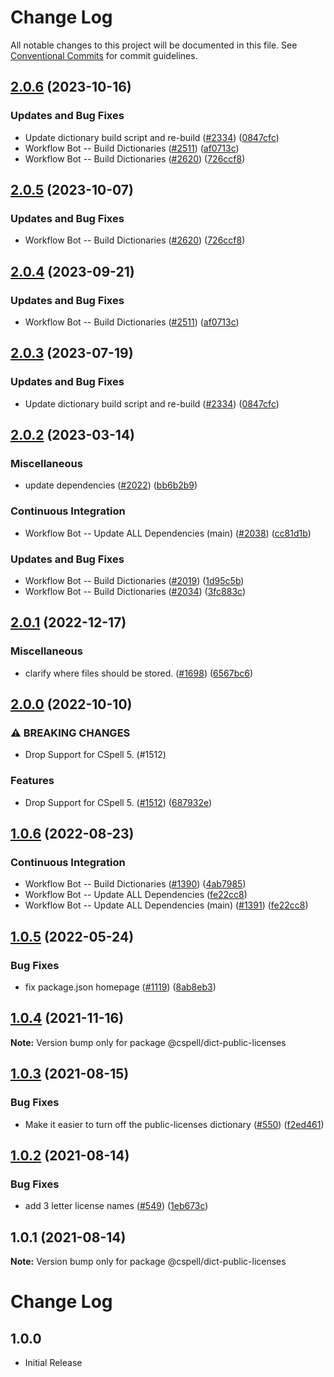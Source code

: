 # Change Log

All notable changes to this project will be documented in this file.
See [Conventional Commits](https://conventionalcommits.org) for commit guidelines.

## [2.0.6](https://github.com/calvinballing/cspell-dicts/compare/@cspell/dict-public-licenses-v2.0.5...@cspell/dict-public-licenses@2.0.6) (2023-10-16)


### Updates and Bug Fixes

* Update dictionary build script and re-build ([#2334](https://github.com/calvinballing/cspell-dicts/issues/2334)) ([0847cfc](https://github.com/calvinballing/cspell-dicts/commit/0847cfc9623018940e7761e08eeba0ec7c0a320e))
* Workflow Bot -- Build Dictionaries ([#2511](https://github.com/calvinballing/cspell-dicts/issues/2511)) ([af0713c](https://github.com/calvinballing/cspell-dicts/commit/af0713caa9f147e182c9025a950c1a4906d10ac6))
* Workflow Bot -- Build Dictionaries ([#2620](https://github.com/calvinballing/cspell-dicts/issues/2620)) ([726ccf8](https://github.com/calvinballing/cspell-dicts/commit/726ccf82e0ab0a672d51ec4131184b9b007ee2f6))

## [2.0.5](https://github.com/streetsidesoftware/cspell-dicts/compare/@cspell/dict-public-licenses@2.0.4...@cspell/dict-public-licenses@2.0.5) (2023-10-07)


### Updates and Bug Fixes

* Workflow Bot -- Build Dictionaries ([#2620](https://github.com/streetsidesoftware/cspell-dicts/issues/2620)) ([726ccf8](https://github.com/streetsidesoftware/cspell-dicts/commit/726ccf82e0ab0a672d51ec4131184b9b007ee2f6))

## [2.0.4](https://github.com/streetsidesoftware/cspell-dicts/compare/@cspell/dict-public-licenses@2.0.3...@cspell/dict-public-licenses@2.0.4) (2023-09-21)


### Updates and Bug Fixes

* Workflow Bot -- Build Dictionaries ([#2511](https://github.com/streetsidesoftware/cspell-dicts/issues/2511)) ([af0713c](https://github.com/streetsidesoftware/cspell-dicts/commit/af0713caa9f147e182c9025a950c1a4906d10ac6))

## [2.0.3](https://github.com/streetsidesoftware/cspell-dicts/compare/@cspell/dict-public-licenses@2.0.2...@cspell/dict-public-licenses@2.0.3) (2023-07-19)


### Updates and Bug Fixes

* Update dictionary build script and re-build ([#2334](https://github.com/streetsidesoftware/cspell-dicts/issues/2334)) ([0847cfc](https://github.com/streetsidesoftware/cspell-dicts/commit/0847cfc9623018940e7761e08eeba0ec7c0a320e))

## [2.0.2](https://github.com/streetsidesoftware/cspell-dicts/compare/@cspell/dict-public-licenses@2.0.1...@cspell/dict-public-licenses@2.0.2) (2023-03-14)


### Miscellaneous

* update dependencies ([#2022](https://github.com/streetsidesoftware/cspell-dicts/issues/2022)) ([bb6b2b9](https://github.com/streetsidesoftware/cspell-dicts/commit/bb6b2b9fc9f89e7c6549913bc56a4a6ffcc8dbd0))


### Continuous Integration

* Workflow Bot -- Update ALL Dependencies (main) ([#2038](https://github.com/streetsidesoftware/cspell-dicts/issues/2038)) ([cc81d1b](https://github.com/streetsidesoftware/cspell-dicts/commit/cc81d1bb7b02e64570717f9875b8352eda8f8c1e))


### Updates and Bug Fixes

* Workflow Bot -- Build Dictionaries ([#2019](https://github.com/streetsidesoftware/cspell-dicts/issues/2019)) ([1d95c5b](https://github.com/streetsidesoftware/cspell-dicts/commit/1d95c5b3b3a535986b60c80e8fecf85bee2ba66a))
* Workflow Bot -- Build Dictionaries ([#2034](https://github.com/streetsidesoftware/cspell-dicts/issues/2034)) ([3fc883c](https://github.com/streetsidesoftware/cspell-dicts/commit/3fc883c51f748eda2cf98b995f9c0f089915f079))

## [2.0.1](https://github.com/streetsidesoftware/cspell-dicts/compare/@cspell/dict-public-licenses@2.0.0...@cspell/dict-public-licenses@2.0.1) (2022-12-17)


### Miscellaneous

* clarify where files should be stored. ([#1698](https://github.com/streetsidesoftware/cspell-dicts/issues/1698)) ([6567bc6](https://github.com/streetsidesoftware/cspell-dicts/commit/6567bc62130404cb32945bdcc3bf07316c839396))

## [2.0.0](https://github.com/streetsidesoftware/cspell-dicts/compare/@cspell/dict-public-licenses@1.0.6...@cspell/dict-public-licenses@2.0.0) (2022-10-10)


### ⚠ BREAKING CHANGES

* Drop Support for CSpell 5. (#1512)

### Features

* Drop Support for CSpell 5. ([#1512](https://github.com/streetsidesoftware/cspell-dicts/issues/1512)) ([687932e](https://github.com/streetsidesoftware/cspell-dicts/commit/687932e187e4bce87d7904e3a2e53dd6de6ac372))

## [1.0.6](https://github.com/streetsidesoftware/cspell-dicts/compare/@cspell/dict-public-licenses@1.0.5...@cspell/dict-public-licenses@1.0.6) (2022-08-23)


### Continuous Integration

* Workflow Bot -- Build Dictionaries ([#1390](https://github.com/streetsidesoftware/cspell-dicts/issues/1390)) ([4ab7985](https://github.com/streetsidesoftware/cspell-dicts/commit/4ab7985589f30cf5320889f93496ae0355ca87f4))
* Workflow Bot -- Update ALL Dependencies ([fe22cc8](https://github.com/streetsidesoftware/cspell-dicts/commit/fe22cc876c142ea4ad5268d9fe0aa4c5db5c36e1))
* Workflow Bot -- Update ALL Dependencies (main) ([#1391](https://github.com/streetsidesoftware/cspell-dicts/issues/1391)) ([fe22cc8](https://github.com/streetsidesoftware/cspell-dicts/commit/fe22cc876c142ea4ad5268d9fe0aa4c5db5c36e1))

## [1.0.5](https://github.com/streetsidesoftware/cspell-dicts/compare/@cspell/dict-public-licenses@1.0.4...@cspell/dict-public-licenses@1.0.5) (2022-05-24)


### Bug Fixes

* fix package.json homepage ([#1119](https://github.com/streetsidesoftware/cspell-dicts/issues/1119)) ([8ab8eb3](https://github.com/streetsidesoftware/cspell-dicts/commit/8ab8eb3733b7b9c783b5d93fdeff4d4ca739e8f4))





## [1.0.4](https://github.com/streetsidesoftware/cspell-dicts/compare/@cspell/dict-public-licenses@1.0.3...@cspell/dict-public-licenses@1.0.4) (2021-11-16)

**Note:** Version bump only for package @cspell/dict-public-licenses





## [1.0.3](https://github.com/streetsidesoftware/cspell-dicts/compare/@cspell/dict-public-licenses@1.0.2...@cspell/dict-public-licenses@1.0.3) (2021-08-15)


### Bug Fixes

* Make it easier to turn off the public-licenses dictionary ([#550](https://github.com/streetsidesoftware/cspell-dicts/issues/550)) ([f2ed461](https://github.com/streetsidesoftware/cspell-dicts/commit/f2ed461e61c07285ba4b15127890a0809abffc2b))





## [1.0.2](https://github.com/streetsidesoftware/cspell-dicts/compare/@cspell/dict-public-licenses@1.0.1...@cspell/dict-public-licenses@1.0.2) (2021-08-14)


### Bug Fixes

* add 3 letter license names ([#549](https://github.com/streetsidesoftware/cspell-dicts/issues/549)) ([1eb673c](https://github.com/streetsidesoftware/cspell-dicts/commit/1eb673cd203a8589ce91422e8e95429e5f740a73))





## 1.0.1 (2021-08-14)

**Note:** Version bump only for package @cspell/dict-public-licenses





# Change Log

## 1.0.0

- Initial Release
